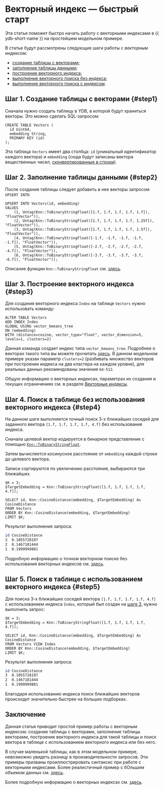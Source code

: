 # Векторный индекс — быстрый старт

Эта статья поможет быстро начать работу с векторными индексами в {{ ydb-short-name }} на простейшем модельном примере.

В статье будут рассмотрены следующие шаги работы с векторным индексом:

* [создание таблицы с векторами](#step1);
* [заполнение таблицы данными](#step2);
* [построение векторного индекса](#step3);
* [выполнение векторного поиска без индекса](#step4);
* [выполнение векторного поиска с индексом](#step5).

## Шаг 1. Создание таблицы с векторами {#step1}

Сначала нужно создать таблицу в YDB, в которой будут храниться векторы. Это можно сделать SQL-запросом:

```yql
CREATE TABLE Vectors (
  id Uint64,
  embedding String,
  PRIMARY KEY (id)
);
```

Эта таблица `Vectors` имеет два столбца: `id` (уникальный идентификатор каждого вектора) и `embedding` (сюда будут записаны вектора вещественных чисел, [сконвертированные в строки](https://ydb.tech/docs/ru/yql/reference/udf/list/knn?version=main#functions-convert)).

## Шаг 2. Заполнение таблицы данными {#step2}

После создания таблицы следует добавить в нее векторы запросом `UPSERT INTO`:

```yql
UPSERT INTO Vectors(id, embedding)
VALUES 
    (1, Untag(Knn::ToBinaryStringFloat([1.f, 1.f, 1.f, 1.f, 1.f]), "FloatVector")),
    (2, Untag(Knn::ToBinaryStringFloat([1.f, 1.f, 1.f, 1.f, 1.25f]), "FloatVector")),
    (3, Untag(Knn::ToBinaryStringFloat([1.f, 1.f, 1.f, 1.f, 1.5f]), "FloatVector")),
    (4, Untag(Knn::ToBinaryStringFloat([-1.f, -1.f, -1.f, -1.f, -1.f]), "FloatVector")),
    (5, Untag(Knn::ToBinaryStringFloat([-2.f, -2.f, -2.f, -2.f, -4.f]), "FloatVector")),
    (6, Untag(Knn::ToBinaryStringFloat([-3.f, -3.f, -3.f, -3.f, -6.f]), "FloatVector"));
```

Описание функции `Knn::ToBinaryStringFloat` см. [здесь](../../yql/reference/udf/list/knn?version=main).

## Шаг 3. Построение векторного индекса {#step3}

Для создания векторного индекса `Index` на таблице `Vectors` нужно использовать команду:

```yql
ALTER TABLE Vectors
ADD INDEX Index
GLOBAL USING vector_kmeans_tree 
ON (embedding)
WITH (distance=cosine, vector_type="float", vector_dimension=5, levels=1, clusters=2)
```

Данная команда создает индекс типа `vector_kmeans_tree`. Подробнее о векторах такого типа вы можете прочитать [здесь](../../dev/vector-indexes#kmeans-tree-type?version=main). В данном модельном примере указан параметр `clusters=2` (разбивать множество векторов при построении индекса на два кластера на каждом уровне), для реальных данных рекомендованы значения `64-512`.

Общую информацию о векторных индексах, параметрах их создания и текущих ограничениях см. в разделе [Векторные индексы](../../dev/vector-indexes?version=main).

## Шаг 4. Поиск в таблице без использования векторного индекса {#step4}

На данном шаге выполняется точный поиск 3-х ближайших соседей для заданного вектора `[1.f, 1.f, 1.f, 1.f, 4.f]` без использования индекса.

Сначала целевой вектор кодируется в бинарное представление с помощью [`Knn::ToBinaryStringFloat`](../../yql/reference/udf/list/knn#functions-convert).

Затем вычисляется косинусное расстояние от `embedding` каждой строки до целевого вектора.

Записи сортируются по увеличению расстояния, выбираются три ближайших.

```yql
$K = 3;
$TargetEmbedding = Knn::ToBinaryStringFloat([1.f, 1.f, 1.f, 1.f, 4.f]);

SELECT id, Knn::CosineDistance(embedding, $TargetEmbedding) As CosineDistance
FROM Vectors
ORDER BY Knn::CosineDistance(embedding, $TargetEmbedding)
LIMIT $K;
```

Результат выполнения запроса:

```bash
id CosineDistance
3  0.1055728197
2  0.1467181444
1  0.1999999881
```

Подробную информацию о точном векторном поиске без использования векторных индексов см. [здесь](../../yql/reference/udf/list/knn?version=main).

## Шаг 5. Поиск в таблице с использованием векторного индекса {#step5}

Для поиска 3-х ближайших соседей вектора `[1.f, 1.f, 1.f, 1.f, 4.f]` с использованием индекса `Index`, который был создан на [шаге 3](#step3), нужно выполнить запрос:

```yql
$K = 3;
$TargetEmbedding = Knn::ToBinaryStringFloat([1.f, 1.f, 1.f, 1.f, 4.f]);

SELECT id, Knn::CosineDistance(embedding, $TargetEmbedding) As CosineDistance
FROM Vectors VIEW Index
ORDER BY Knn::CosineDistance(embedding, $TargetEmbedding)
LIMIT $K;
```

Результат выполнения запроса:

```bash
id CosineDistance
3  0.1055728197
2  0.1467181444
1  0.1999999881
```

Благодаря использованию индекса поиск ближайших векторов происходит значительно быстрее на больших подборках.

## Заключение

Данная статья приводит простой пример работы с векторным индексом: создание таблицы с векторами, заполнение таблицы векторами, построение векторного индекса для такой таблицы и поиск вектора в таблице с использованием векторного индекса или без него.

В случае маленькой таблицы, как в этом модельном примере, невозможно увидеть разницу в производительности запросов. Эти примеры призваны проиллюстрировать синтаксис при работе с векторными индексами. Более реалистичный пример с бОльшим объемом данных см. [здесь](vector-index-with-prepared-dataset.md).

Более подробную информацию о векторных индексах см. [здесь](../../dev/vector-indexes?version=main).